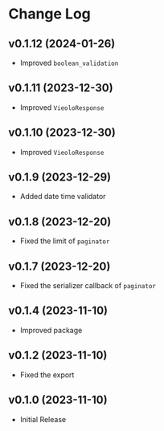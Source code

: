 # Change Log

## v0.1.12 (2024-01-26)
- Improved `boolean_validation`

## v0.1.11 (2023-12-30)
- Improved `VieoloResponse`

## v0.1.10 (2023-12-30)
- Improved `VieoloResponse`

## v0.1.9 (2023-12-29)
- Added date time validator

## v0.1.8 (2023-12-20)
- Fixed the limit of `paginator`

## v0.1.7 (2023-12-20)
- Fixed the serializer callback of `paginator`

## v0.1.4 (2023-11-10)
- Improved package

## v0.1.2 (2023-11-10)
- Fixed the export

## v0.1.0 (2023-11-10)
- Initial Release